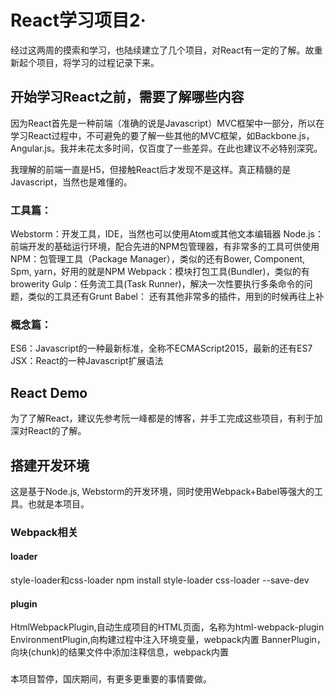 # React学习项目2·
经过这两周的摸索和学习，也陆续建立了几个项目，对React有一定的了解。故重新起个项目，将学习的过程记录下来。

## 开始学习React之前，需要了解哪些内容
因为React首先是一种前端（准确的说是Javascript）MVC框架中一部分，所以在学习React过程中，不可避免的要了解一些其他的MVC框架，如Backbone.js，Angular.js。我并未花太多时间，仅百度了一些差异。在此也建议不必特别深究。

我理解的前端一直是H5，但接触React后才发现不是这样。真正精髓的是Javascript，当然也是难懂的。

### 工具篇：
Webstorm：开发工具，IDE，当然也可以使用Atom或其他文本编辑器
Node.js：前端开发的基础运行环境，配合先进的NPM包管理器，有非常多的工具可供使用
NPM：包管理工具（Package Manager），类似的还有Bower, Component, Spm, yarn，好用的就是NPM
Webpack：模块打包工具(Bundler)，类似的有browerity
Gulp：任务流工具(Task Runner)，解决一次性要执行多条命令的问题，类似的工具还有Grunt
Babel：
还有其他非常多的插件，用到的时候再往上补

### 概念篇：
ES6：Javascript的一种最新标准，全称不ECMAScript2015，最新的还有ES7
JSX：React的一种Javascript扩展语法

## React Demo
为了了解React，建议先参考阮一峰都是的博客，并手工完成这些项目，有利于加深对React的了解。

## 搭建开发环境
这是基于Node.js, Webstorm的开发环境，同时使用Webpack+Babel等强大的工具。也就是本项目。

### Webpack相关
#### loader
style-loader和css-loader
npm install style-loader css-loader --save-dev

#### plugin
HtmlWebpackPlugin,自动生成项目的HTML页面，名称为html-webpack-plugin
EnvironmentPlugin,向构建过程中注入环境变量，webpack内置
BannerPlugin，向块(chunk)的结果文件中添加注释信息，webpack内置

###
本项目暂停，国庆期间，有更多更重要的事情要做。
